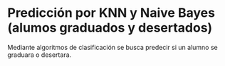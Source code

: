 # Predicción por KNN y Naive Bayes (alumos graduados y desertados)

Mediante algoritmos de clasificación se busca predecir si un alumno se graduara o desertara.
